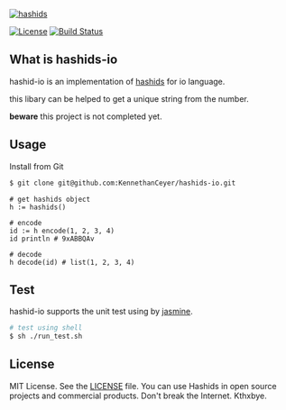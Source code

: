 
[![hashids](http://hashids.org/public/img/hashids.gif "Hashids")](http://hashids.org/)

[![License][license-image]][license-url] [![Build Status](https://travis-ci.org/KennethanCeyer/io-hashids.svg?branch=master)](https://travis-ci.org/KennethanCeyer/io-hashids)

What is hashids-io
------------------

hashid-io is an implementation of [hashids](http://hashids.org/) for io language.

this libary can be helped to get a unique string from the number.

**beware** this project is not completed yet.

Usage
-----

Install from Git

```bash
$ git clone git@github.com:KennethanCeyer/hashids-io.git
```

```io
# get hashids object
h := hashids()

# encode
id := h encode(1, 2, 3, 4)
id println # 9xABBQAv

# decode
h decode(id) # list(1, 2, 3, 4)
```

Test
----

hashid-io supports the unit test using by [jasmine](https://github.com/bekkopen/jasmineio).

```bash
# test using shell
$ sh ./run_test.sh
```

License
-------

MIT License. See the [LICENSE](LICENSE) file. You can use Hashids in open source projects and commercial products. Don't break the Internet. Kthxbye.

[license-url]: https://github.com/ivanakimov/hashids.js/blob/master/LICENSE
[license-image]: https://img.shields.io/packagist/l/hashids/hashids.svg?style=flat
